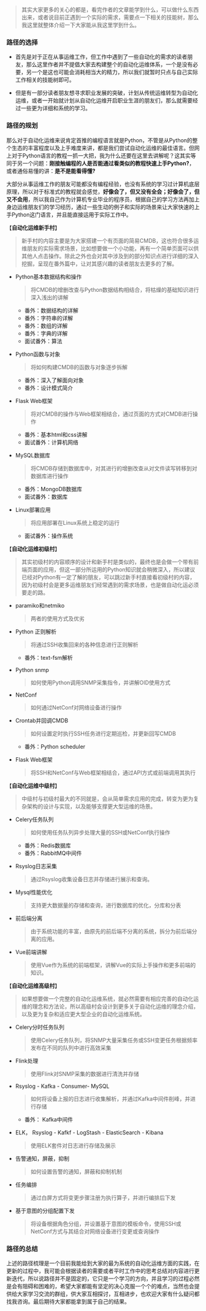 > 其实大家更多的关心的都是，看完作者的文章能学到什么，可以做什么东西出来，或者说目前正遇到一个实际的需求，需要点一下相关的技能树，那么我这里就整体介绍一下大家能从我这里学到什么。

### 路径的选择

- 首先是对于正在从事运维工作，但工作中遇到了一些自动化的需求的读者朋友，那么这里作者并不提倡大家去构建整个的自动化运维体系，一个是没有必要，另一个是这也可能会消耗相当大的精力，所以我们就暂时只点与自己实际工作相关的技能树即可。

- 但是有一部分读者朋友想寻求职业发展的突破，计划从传统运维转型为自动化运维，或者一开始就计划从自动化运维开启职业生涯的朋友们，那么就需要经过一些更为详细和系统的学习。 

### 路径的规划

那么对于自动化运维来说肯定首推的编程语言就是Python，不管是从Python的整个生态的丰富程度以及上手难度来讲，都是我们尝试自动化运维的最佳语言。但网上对于Python语言的教程一抓一大把，我为什么还要在这里去讲解呢？这其实等同于另一个问题：**刚接触编程的人是否能通过看类似的教程快速上手Python?**，或者通俗易懂的讲：**是不是能看得懂?**

大部分从事运维工作的朋友可能都没有编程经验，也没有系统的学习过计算机底层原理，所以对于标准式的教程就会感觉，**好像会了，但又没有全会；好像会了，但又不会用**，所以我自己作为计算机专业毕业的程序员，根据自己的学习方法再加上身边运维朋友们的学习经历，通过一些生动的例子和实际的场景来让大家快速的上手Python这门语言，并且能直接运用于实际工作中。

【**自动化运维新手村**】

> 新手村的内容主要是为大家搭建一个有页面的简易CMDB，这也符合很多运维朋友的实际需求场景，比如想要做一个小功能，再有一个简单页面可以供其他人点击操作。除此之外也会对其中涉及到的部分知识点进行详细的深入挖掘，呈现在番外篇中，让对其感兴趣的读者朋友去更多的了解。

- Python基本数据结构和操作

  > 将CMDB的增删改查与Python数据结构相结合，将枯燥的基础知识进行深入浅出的讲解

  - 番外：数据结构的详解
  - 番外：字符串的详解
  - 番外：数组的详解
  - 番外：字典的详解
  - 面试番外：算法

- Python函数与对象

  > 将如何构建CMDB的函数与对象逐步拆解

  - 番外：深入了解面向对象
  - 番外：设计模式简介

- Flask Web框架

  > 将对CMDB的操作与Web框架相结合，通过页面的方式对CMDB进行操作

  - 番外：基本html和css讲解
  - 面试番外：计算机网络

- MySQL数据库

  > 将CMDB存储到数据库中，对其进行的增删改查从对文件读写转移到对数据库进行操作

  - 番外：MongoDB数据库
  - 面试番外：数据库

- Linux部署应用

  > 将应用部署在Linux系统上稳定的运行

  - 面试番外：操作系统

【**自动化运维初级村**】

> 其实初级村的内容顺序的设计和新手村是类似的，最终也是会做一个带有前端页面的应用，但这一部分所运用的Python知识就会稍微深入，所以建议已经对Python有一定了解的朋友，可以跳过新手村直接看初级村的内容，因为初级村会是更多运维朋友们经常遇到的需求场景，也是做自动化运必须要走的路。

- paramiko和netmiko

  > 两者的使用方式及优劣

- Python 正则解析

  > 将通过SSH收集回来的各种信息进行正则解析

  - 番外：text-fsm解析

- Python snmp

  > 如何使用Python调用SNMP采集指令，并讲解OID使用方式

- NetConf

  > 如何通过NetConf对网络设备进行操作

- Crontab并回调CMDB

  > 如何设置定时执行SSH任务进行定期巡检，并更新回写CMDB

  - 番外：Python scheduler

- Flask Web框架

  > 将SSH和NetConf与Web框架相结合，通过API方式或前端调用其执行

【**自动化运维中级村**】

> 中级村与初级村最大的不同就是，会从简单需求应用的完成，转变为更为复杂架构的设计与实现，以及能够支撑更大型运维的场景。

- Celery任务队列

  > 如何使用任务队列异步处理大量的SSH或NetConf执行操作

  - 番外：Redis数据库
  - 番外：RabbitMQ中间件

- Rsyslog日志采集

  > 通过Rsyslog收集设备日志并存储进行展示和查询。

- Mysql性能优化

  > 支持更大数据量的存储和查询，进行数据库的优化，分库和分表

- 前后端分离

  > 由于系统功能的丰富，由原先的前后端不分离的系统，拆分为前后端分离的应用。

- Vue前端讲解

  > 使用Vue作为系统的前端框架，讲解Vue的实际上手操作和更多前端的知识。

【**自动化运维高级村**】

> 如果想要做一个完整的自动化运维系统，就必然需要有相应完善的自动化运维的理念和方法论，所以高级村会设计到更多关于自动化运维的理念介绍，以及更为复杂和适应更大型企业的自动化运维系统。 

- Celery分时任务队列

  > 使用Celery任务队列，将SNMP大量采集任务或SSH变更任务根据频率发布在不同的队列中进行高效采集

- Flink处理

  > 使用Flink对SNMP采集的数据进行清洗并存储

- Rsyslog - Kafka - Consumer- MySQL

  > 如何将设备上报的日志进行收集解析，并通过Kafka中间件削峰，并进行存储

  - 番外： Kafka中间件

- ELK， Rsyslog - Kafkf - LogStash - ElasticSearch - Kibana

  > 使用ELK套件对日志进行存储及展示

- 告警通知，屏蔽，抑制

  > 如何设置告警的通知，屏蔽和抑制机制

- 任务编排

  > 通过白屏方式将变更步骤注册为执行算子，并进行编排后下发

- 基于意图的分组配置下发

  > 将设备根据角色分组，并设置基于意图的模板命令，使用SSH或NetConf方式与其结合对网络设备进行变更或查询操作

### 路径的总结

上述的路径梳理是一个目前我能给到大家的最为系统的自动化运维方面的实践，在更新的过程中，我可能会根据读者的需要或者平时工作中的思考总结对内容进行更新迭代，所以说路径并不是固定的，它只是一个学习的方向，并且学习的过程必然是会有阻碍和困难的，希望大家都能有坚定的决心克服一个个的难点，当然也会提供给大家学习交流的群组，供大家互相探讨，互相进步，也欢迎大家有什么疑问都找我咨询。最后期待大家都能拿到属于自己的结果。
